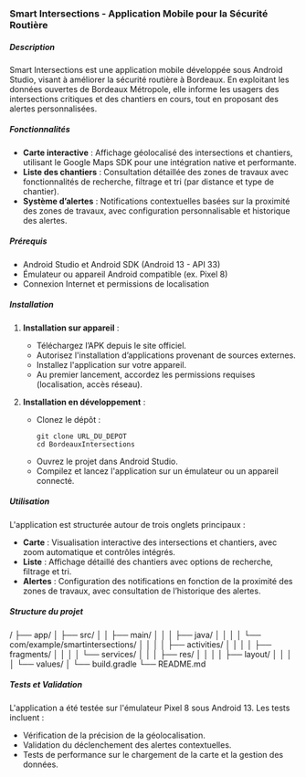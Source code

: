 
### Smart Intersections - Application Mobile pour la Sécurité Routière

##### Description
Smart Intersections est une application mobile développée sous Android Studio, visant à améliorer la sécurité routière à Bordeaux. En exploitant les données ouvertes de Bordeaux Métropole, elle informe les usagers des intersections critiques et des chantiers en cours, tout en proposant des alertes personnalisées.

##### Fonctionnalités
- **Carte interactive** : Affichage géolocalisé des intersections et chantiers, utilisant le Google Maps SDK pour une intégration native et performante.
- **Liste des chantiers** : Consultation détaillée des zones de travaux avec fonctionnalités de recherche, filtrage et tri (par distance et type de chantier).
- **Système d’alertes** : Notifications contextuelles basées sur la proximité des zones de travaux, avec configuration personnalisable et historique des alertes.

##### Prérequis
- Android Studio et Android SDK (Android 13 - API 33)
- Émulateur ou appareil Android compatible (ex. Pixel 8)
- Connexion Internet et permissions de localisation

##### Installation

1. **Installation sur appareil** :
    - Téléchargez l’APK depuis le site officiel.
    - Autorisez l'installation d’applications provenant de sources externes.
    - Installez l'application sur votre appareil.
    - Au premier lancement, accordez les permissions requises (localisation, accès réseau).

2. **Installation en développement** :
    - Clonez le dépôt :
      ```
      git clone URL_DU_DEPOT
      cd BordeauxIntersections
      ```
    - Ouvrez le projet dans Android Studio.
    - Compilez et lancez l'application sur un émulateur ou un appareil connecté.

##### Utilisation

L'application est structurée autour de trois onglets principaux :
- **Carte** : Visualisation interactive des intersections et chantiers, avec zoom automatique et contrôles intégrés.
- **Liste** : Affichage détaillé des chantiers avec options de recherche, filtrage et tri.
- **Alertes** : Configuration des notifications en fonction de la proximité des zones de travaux, avec consultation de l’historique des alertes.

##### Structure du projet
/ ├── app/ │ ├── src/ │ │ ├── main/ │ │ │ ├── java/ │ │ │ │ └── com/example/smartintersections/ │ │ │ │ ├── activities/ │ │ │ │ ├── fragments/ │ │ │ │ └── services/ │ │ │ ├── res/ │ │ │ │ ├── layout/ │ │ │ │ └── values/ │ └── build.gradle └── README.md


##### Tests et Validation

L'application a été testée sur l'émulateur Pixel 8 sous Android 13. Les tests incluent :
- Vérification de la précision de la géolocalisation.
- Validation du déclenchement des alertes contextuelles.
- Tests de performance sur le chargement de la carte et la gestion des données.
